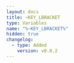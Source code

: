 ```yaml
---
layout: docs
title: ~KEY_LBRACKET
type: Variables
name: "%~KEY_LBRACKET%"
hidden: true
changelog:
  - type: Added
    version: v0.8.2
---
```

